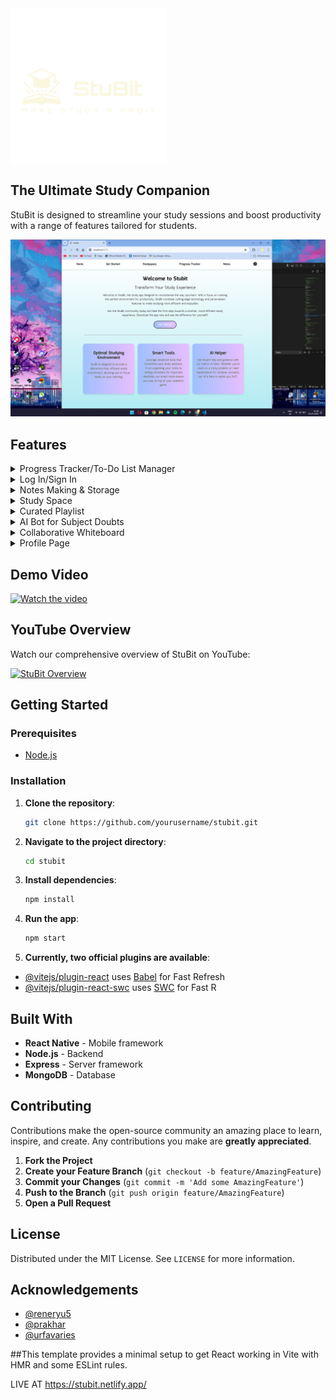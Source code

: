 <img align = "center" alt="StuBit Logo" width="250" src="https://github.com/Z0ntaro/StuBit-App/blob/f12da88888b4c47c61905dc25f121d06776f2808/src/assets/StuBit_transparent.png">

## The Ultimate Study Companion

StuBit is designed to streamline your study sessions and boost productivity with a range of features tailored for students.

![StuBit](https://github.com/Z0ntaro/StuBit-App/blob/main/src/assets/Screenshot%20(383).png?raw=true)

## Features

<details>
  <summary>Progress Tracker/To-Do List Manager</summary>
  <img align = "center" alt="Progress Tracker" width="400" src="https://github.com/Z0ntaro/StuBit-App/blob/main/src/assets/Screenshot%20(392).png?raw=true">
  <img align = "center" alt="Progress Tracker" width="400" src="https://github.com/Z0ntaro/StuBit-App/blob/main/src/assets/Screenshot%20(393).png?raw=true">
  <img align = "center" alt="Progress Tracker Dark Mode" width="400" src="https://github.com/Z0ntaro/StuBit-App/blob/main/src/assets/Screenshot%20(398).png?raw=true">


Track your study progress with detailed analytics and visual graphs.
Manage and organize your tasks with a customizable to-do list.

</details>

<details>
  <summary>Log In/Sign In</summary>
  <img align = "center" alt="Log in" width="400" src="https://github.com/Z0ntaro/StuBit-App/blob/main/src/assets/Screenshot%20(384).png?raw=true">
  <img align = "center" alt="Sign Up" width="400" src="https://github.com/Z0ntaro/StuBit-App/blob/main/src/assets/Screenshot%20(385).png?raw=true">
  <img align = "center" alt="Logged In Home" width="400" src="https://github.com/Z0ntaro/StuBit-App/blob/main/src/assets/Screenshot%20(386).png?raw=true">
  <img align = "center" alt="Logged In Home Dark" width="400" src="https://github.com/Z0ntaro/StuBit-App/blob/main/src/assets/Screenshot%20(400).png?raw=true">


Stay focused with a built-in timer that helps you manage study sessions.

</details>

<details>
  <summary>Notes Making & Storage</summary>
  <img align = "center" alt="Notes" width="400" src="https://github.com/Z0ntaro/StuBit-App/blob/main/src/assets/Screenshot%20(394).png?raw=true">
  <img align = "center" alt="Notes Dark" width="400" src="https://github.com/Z0ntaro/StuBit-App/blob/main/src/assets/Screenshot%20(397).png?raw=true">
  <img align = "center" alt="File Storing" width="400" src="https://github.com/Z0ntaro/StuBit-App/blob/main/src/assets/Screenshot%20(391).png?raw=true">

Create, organize, and store your notes securely.

</details>

<details>
  <summary>Study Space</summary>
  <img align = "center" alt="Study" width="400" src="https://github.com/Z0ntaro/StuBit-App/blob/main/src/assets/Screenshot%20(387).png?raw=true">
  <img align = "center" alt="Dark Study" width="400" src="https://github.com/Z0ntaro/StuBit-App/blob/main/src/assets/Screenshot%20(399).png?raw=true">
  

View and manage various types of files directly within the app.

</details>

<details>
  <summary>Curated Playlist</summary>
  <img align = "center" alt="Playlist" width="400" src="https://github.com/Z0ntaro/StuBit-App/blob/main/src/assets/Screenshot%20(387).png?raw=true">

Enjoy a curated playlist designed to enhance your study environment.

</details>

<details>
  <summary>AI Bot for Subject Doubts</summary>

  Get instant help with your study-related questions from our AI-powered bot.

</details>

<details>
  <summary>Collaborative Whiteboard</summary>
  <img align = "center" alt="Whiteboard Notes" width="400" src="https://github.com/Z0ntaro/StuBit-App/blob/main/src/assets/Screenshot%20(389).png?raw=true">
  

Collaborate with peers on a virtual whiteboard for brainstorming and problem-solving.

</details>

<details>
  <summary>Profile Page</summary>
  <img align = "center" alt="Profile" width="400" src="https://github.com/Z0ntaro/StuBit-App/blob/main/src/assets/Screenshot%20(395).png?raw=true">
  <img align = "center" alt="Profile" width="400" src="https://github.com/Z0ntaro/StuBit-App/blob/main/src/assets/Screenshot%20(396).png?raw=true">
  

Customizable profile.

</details>


## Demo Video

[![Watch the video](path_to_video_thumbnail)](path_to_video)

## YouTube Overview

Watch our comprehensive overview of StuBit on YouTube:

[![StuBit Overview](path_to_youtube_thumbnail)](https://www.youtube.com/watch?v=your_video_id)

## Getting Started

### Prerequisites

- [Node.js](https://nodejs.org/)

### Installation

1. **Clone the repository**:
   ```bash
   git clone https://github.com/yourusername/stubit.git
   ```
2. **Navigate to the project directory**:
   ```bash
   cd stubit
   ```
3. **Install dependencies**:
   ```bash
   npm install
   ```
4. **Run the app**:
   ```bash
   npm start
   ```
5. **Currently, two official plugins are available**:

- [@vitejs/plugin-react](https://github.com/vitejs/vite-plugin-react/blob/main/packages/plugin-react/README.md) uses [Babel](https://babeljs.io/) for Fast Refresh
- [@vitejs/plugin-react-swc](https://github.com/vitejs/vite-plugin-react-swc) uses [SWC](https://swc.rs/) for Fast R

## Built With

- **React Native** - Mobile framework
- **Node.js** - Backend
- **Express** - Server framework
- **MongoDB** - Database

## Contributing

Contributions make the open-source community an amazing place to learn, inspire, and create. Any contributions you make are **greatly appreciated**.

1. **Fork the Project**
2. **Create your Feature Branch** (`git checkout -b feature/AmazingFeature`)
3. **Commit your Changes** (`git commit -m 'Add some AmazingFeature'`)
4. **Push to the Branch** (`git push origin feature/AmazingFeature`)
5. **Open a Pull Request**

## License

Distributed under the MIT License. See `LICENSE` for more information.

## Acknowledgements

- [@reneryu5](https://github.com/reneryu5)
- [@prakhar](https://github.com/xeloic)
- [@urfavaries](https://github.com/urfavaries2004)

##This template provides a minimal setup to get React working in Vite with HMR and some ESLint rules.


LIVE AT https://stubit.netlify.app/
